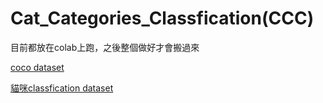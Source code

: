 # Cat_Categories_Classfication(CCC)

目前都放在colab上跑，之後整個做好才會搬過來

[coco dataset](https://cocodataset.org/#home)

[貓咪classfication dataset](https://www.kaggle.com/datasets/denispotapov/cat-breeds-dataset-cleared)
